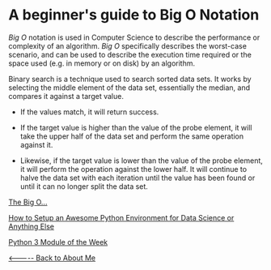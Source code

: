 # A beginner's guide to Big O Notation

 _Big O_ notation is used in Computer Science to describe the performance or complexity of an algorithm. _Big O_ specifically describes the worst-case scenario, and can be used to describe the execution time required or the space used (e.g. in memory or on disk) by an algorithm.

 Binary search is a technique used to search sorted data sets. It works by selecting the middle element of the data set, essentially the median, and compares it against a target value.  

 - If the values match, it will return success. 

 - If the target value is higher than the value of the probe element, it will take the upper half of the data set and perform the same operation against it.

 - Likewise, if the target value is lower than the value of the probe element, it will perform the operation against the lower half. It will continue to halve the data set with each iteration until the value has been found or until it can no longer split the data set.

 [The Big O...](https://rob-bell.net/2009/06/a-beginners-guide-to-big-o-notation)

 [How to Setup an Awesome Python Environment for Data Science or Anything Else](https://towardsdatascience.com/how-to-setup-an-awesome-python-environment-for-data-science-or-anything-else-35d358cc95d5)

 [Python 3 Module of the Week](https://pymotw.com/3/index.html)

 [<----- Back to About Me](../README.md)